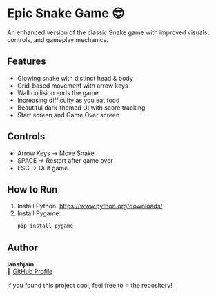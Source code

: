# Epic Snake Game 😎

An enhanced version of the classic Snake game with improved visuals, controls, and gameplay mechanics.

##  Features 

- Glowing snake with distinct head & body
- Grid-based movement with arrow keys
- Wall collision ends the game
- Increasing difficulty as you eat food
- Beautiful dark-themed UI with score tracking
- Start screen and Game Over screen

##  Controls 

- Arrow Keys → Move Snake
- SPACE → Restart after game over
- ESC → Quit game

##  How to Run 

1. Install Python: https://www.python.org/downloads/
2. Install Pygame:
   ```bash
   pip install pygame

##  Author

**ianshjain**  
📍 [GitHub Profile](https://github.com/ianshjain)

If you found this project cool, feel free to ⭐ the repository!

